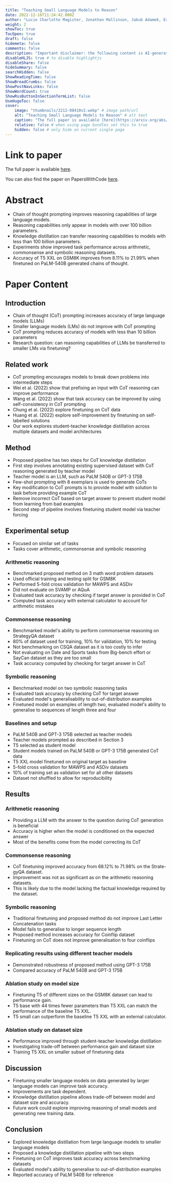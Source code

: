 ```yaml
---
title: "Teaching Small Language Models to Reason"
date: 2022-12-16T11:24:42.000Z
author: "Lucie Charlotte Magister, Jonathan Mallinson, Jakub Adamek, Eric Malmi, Aliaksei Severyn"
weight: 2
showToc: true
TocOpen: true
draft: false
hidemeta: false
comments: false
description: "Important disclaimer: the following content is AI-generated, please make sure to fact check the presented information by reading the full paper."
disableHLJS: true # to disable highlightjs
disableShare: false
hideSummary: false
searchHidden: false
ShowReadingTime: false
ShowBreadCrumbs: false
ShowPostNavLinks: false
ShowWordCount: true
ShowRssButtonInSectionTermList: false
UseHugoToc: false
cover:
    image: "thumbnails/2212-08410v2.webp" # image path/url
    alt: "Teaching Small Language Models to Reason" # alt text
    caption: "The full paper is available [here](https://arxiv.org/abs/2212.08410)." # display caption under cover
    relative: false # when using page bundles set this to true
    hidden: false # only hide on current single page
---
```


# Link to paper
The full paper is available [here](https://arxiv.org/abs/2212.08410).

You can also find the paper on PapersWithCode [here](https://paperswithcode.com/paper/teaching-small-language-models-to-reason).

# Abstract
- Chain of thought prompting improves reasoning capabilities of large language models.
- Reasoning capabilities only appear in models with over 100 billion parameters.
- Knowledge distillation can transfer reasoning capabilities to models with less than 100 billion parameters.
- Experiments show improved task performance across arithmetic, commonsense and symbolic reasoning datasets.
- Accuracy of T5 XXL on GSM8K improves from 8.11% to 21.99% when finetuned on PaLM-540B generated chains of thought.

# Paper Content

## Introduction
- Chain of thought (CoT) prompting increases accuracy of large language models (LLMs)
- Smaller language models (LMs) do not improve with CoT prompting
- CoT prompting reduces accuracy of models with less than 10 billion parameters
- Research question: can reasoning capabilities of LLMs be transferred to smaller LMs via finetuning?

## Related work
- CoT prompting encourages models to break down problems into intermediate steps
- Wei et al. (2022) show that prefixing an input with CoT reasoning can improve performance
- Wang et al. (2022) show that task accuracy can be improved by using self-consistency in CoT prompting
- Chung et al. (2022) explore finetuning on CoT data
- Huang et al. (2022) explore self-improvement by finetuning on self-labelled solutions
- Our work explores student-teacher knowledge distillation across multiple datasets and model architectures

## Method
- Proposed pipeline has two steps for CoT knowledge distillation
- First step involves annotating existing supervised dataset with CoT reasoning generated by teacher model
- Teacher model is an LLM, such as PaLM 540B or GPT-3 175B
- Few-shot prompting with 8 exemplars is used to generate CoTs
- Key modification to CoT prompts is to provide model with solution to task before providing example CoT
- Remove incorrect CoT based on target answer to prevent student model from learning from bad examples
- Second step of pipeline involves finetuning student model via teacher forcing

## Experimental setup
- Focused on similar set of tasks
- Tasks cover arithmetic, commonsense and symbolic reasoning

### Arithmetic reasoning
- Benchmarked proposed method on 3 math word problem datasets
- Used official training and testing split for GSM8K
- Performed 5-fold cross validation for MAWPS and ASDiv
- Did not evaluate on SVAMP or AQuA
- Evaluated task accuracy by checking if target answer is provided in CoT
- Computed task accuracy with external calculator to account for arithmetic mistakes

### Commonsense reasoning
- Benchmarked model's ability to perform commonsense reasoning on StrategyQA dataset
- 80% of dataset used for training, 10% for validation, 10% for testing
- Not benchmarking on CSQA dataset as it is too costly to infer
- Not evaluating on Date and Sports tasks from Big-bench effort or SayCan dataset as they are too small
- Task accuracy computed by checking for target answer in CoT

### Symbolic reasoning
- Benchmarked model on two symbolic reasoning tasks
- Evaluated task accuracy by checking CoT for target answer
- Evaluated model's generalisability to out-of-distribution examples
- Finetuned model on examples of length two, evaluated model's ability to generalise to sequences of length three and four

### Baselines and setup
- PaLM 540B and GPT-3 175B selected as teacher models
- Teacher models prompted as described in Section 3
- T5 selected as student model
- Student models trained on PaLM 540B or GPT-3 175B generated CoT data
- T5 XXL model finetuned on original target as baseline
- 5-fold cross validation for MAWPS and ASDiv datasets
- 10% of training set as validation set for all other datasets
- Dataset not shuffled to allow for reproducibility

## Results

### Arithmetic reasoning
- Providing a LLM with the answer to the question during CoT generation is beneficial
- Accuracy is higher when the model is conditioned on the expected answer
- Most of the benefits come from the model correcting its CoT

### Commonsense reasoning
- CoT finetuning improved accuracy from 68.12% to 71.98% on the Strate-gyQA dataset.
- Improvement was not as significant as on the arithmetic reasoning datasets.
- This is likely due to the model lacking the factual knowledge required by the dataset.

### Symbolic reasoning
- Traditional finetuning and proposed method do not improve Last Letter Concatenation tasks
- Model fails to generalise to longer sequence length
- Proposed method increases accuracy for Coinflip dataset
- Finetuning on CoT does not improve generalisation to four coinflips

### Replicating results using different teacher models
- Demonstrated robustness of proposed method using GPT-3 175B
- Compared accuracy of PaLM 540B and GPT-3 175B

### Ablation study on model size
- Finetuning T5 of different sizes on the GSM8K dataset can lead to performance gain.
- T5 base with 44 times fewer parameters than T5 XXL can match the performance of the baseline T5 XXL.
- T5 small can outperform the baseline T5 XXL with an external calculator.

### Ablation study on dataset size
- Performance improved through student-teacher knowledge distillation
- Investigating trade-off between performance gain and dataset size
- Training T5 XXL on smaller subset of finetuning data

## Discussion
- Finetuning smaller language models on data generated by larger language models can improve task accuracy.
- Improvements are task dependent.
- Knowledge distillation pipeline allows trade-off between model and dataset size and accuracy.
- Future work could explore improving reasoning of small models and generating new training data.

## Conclusion
- Explored knowledge distillation from large language models to smaller language models
- Proposed a knowledge distillation pipeline with two steps
- Finetuning on CoT improves task accuracy across benchmarking datasets
- Evaluated model's ability to generalise to out-of-distribution examples
- Reported accuracy of PaLM 540B for reference
